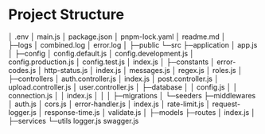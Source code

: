 # Project Structure
│  .env
│  main.js
│  package.json
│  pnpm-lock.yaml
│  readme.md
│  
├─logs
│      combined.log
│      error.log
│
├─public
└─src
    ├─application
    │      app.js
    │
    ├─config
    │      config.default.js
    │      config.development.js
    │      config.production.js
    │      config.test.js
    │      index.js
    │
    ├─constants
    │      error-codes.js
    │      http-status.js
    │      index.js
    │      messages.js
    │      regex.js
    │      roles.js
    │
    ├─controllers
    │      auth.controller.js
    │      index.js
    │      post.controller.js
    │      upload.controller.js
    │      user.controller.js
    │
    ├─database
    │  │  config.js
    │  │  connection.js
    │  │  index.js
    │  │
    │  ├─migrations
    │  └─seeders
    ├─middlewares
    │      auth.js
    │      cors.js
    │      error-handler.js
    │      index.js
    │      rate-limit.js
    │      request-logger.js
    │      response-time.js
    │      validate.js
    │
    ├─models
    ├─routes
    │      index.js
    │
    ├─services
    └─utils
            logger.js
            swagger.js